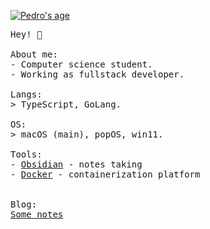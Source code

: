 [![Pedro's age](https://itspedro.github.io/age-badge.svg)](https://itspedro.github.io)

<p float="left">
<!--     <img src="https://i.pinimg.com/originals/19/32/4a/19324a087a3ff2fcd50154d9979231c5.gif" width="350" height="750" align="left"> -->
  <p float="left">
    <samp>
      Hey! 👋
      <br>
      <br>
      About me:<br>
             - Computer science student.<br>
             - Working as fullstack developer.<br>
      <br>
      Langs:<br>
          > TypeScript, GoLang.
      <br>
      <br>
      OS:<br>
        > macOS (main), popOS, win11.
      <br>
      <br>
      Tools:<br>
        - <a href="https://obsidian.md/">Obsidian</a> - notes taking<br>
        - <a href="https://www.docker.com/">Docker</a> - containerization platform<br>
     <br>
     <br>
      Blog:<br>
         <a href="https://pedro-reis.vercel.app/notas">Some notes</a><br>
     <br>
     <br>
<!--       Statistics:<br>
         <a href="https://github.com/itspedro?tab=repositories&q=&type=&language=&sort=stargazers">
             <picture>
                 <img height="165em" alt="Pedro's Most Used Languages" src="https://github-readme-stats.vercel.app/api/top-langs/?layout=compact&username=itspedro&show_icons=true&title_color=55BDB3&icon_color=55BDB3&bg_color=90,27374d,1e4d68&text_color=cbd5e1&border_color=1e293b&text_bold=false&count_private=true" />
             </picture>
         </a> -->
    </samp>
  </p>
</p>
